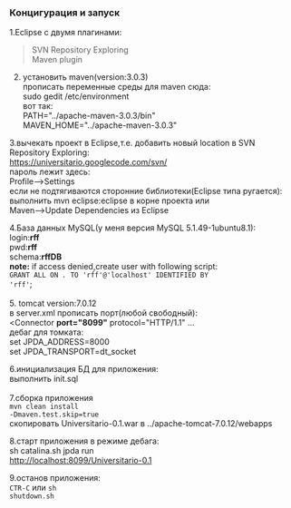 ### Концигурация и запуск ###
1.Eclipse с двумя плагинами:<br>
<blockquote>SVN Repository Exploring<br>
Maven plugin<br></blockquote>

2. установить maven(version:3.0.3)<br>
прописать переменные среды для maven сюда:<br>
sudo gedit /etc/environment<br>
вот так:<br>
PATH="../apache-maven-3.0.3/bin"<br>
MAVEN_HOME="../apache-maven-3.0.3"<br>


3.вычекать проект в Eclipse,т.е. добавить новый location в SVN Repository Exploring:<br>
<a href='https://universitario.googlecode.com/svn/'>https://universitario.googlecode.com/svn/</a><br>
пароль лежит здесь:<br>
Profile-->Settings<br>
если не подтягиваются сторонние библиотеки(Eclipse типа ругается):<br>
выполнить mvn eclipse:eclipse в корне проекта или<br>
Maven-->Update Dependencies из Eclipse<br>

4.База данных MySQL(у меня версия MySQL 5.1.49-1ubuntu8.1):<br>
login:<b>rff</b><br>
pwd:<b>rff</b><br>
schema:<b>rffDB</b><br>
<b>note:</b> if access denied,create user with following script:<br>
<code>GRANT ALL ON *.* TO 'rff'@'localhost' IDENTIFIED BY 'rff'</code>;<br>
<br>
5. tomcat version:7.0.12<br>
в server.xml прописать порт(любой свободный):<br>
<Connector <b>port="8099"</b> protocol="HTTP/1.1" ...<br>
дебаг для томката:<br>
set JPDA_ADDRESS=8000<br>
set JPDA_TRANSPORT=dt_socket<br>

6.инициализация БД для приложения:<br>
выполнить init.sql<br>
<br>
7.сборка приложения<br>
<code>mvn clean install -Dmaven.test.skip=true</code><br>
скопировать Universitario-0.1.war в ../apache-tomcat-7.0.12/webapps<br>

8.старт приложения в режиме дебага:<br>
sh catalina.sh jpda run<br>
<a href='http://localhost:8099/Universitario-0.1'>http://localhost:8099/Universitario-0.1</a><br>

9.останов приложения:<br>
<code>CTR-C</code> или <code>sh shutdown.sh</code>
